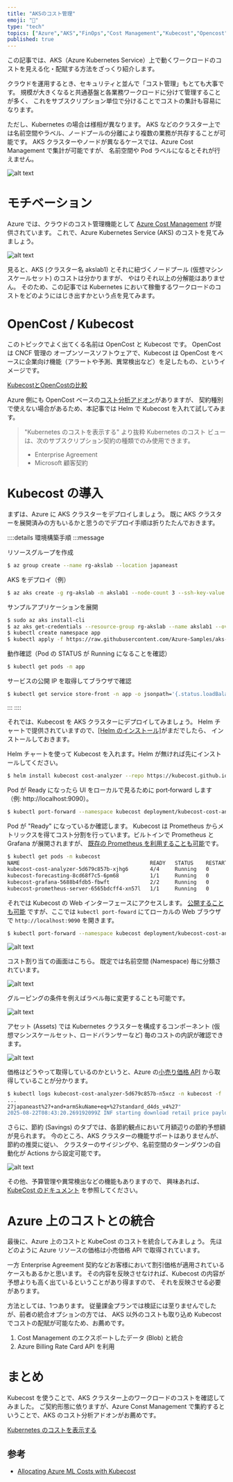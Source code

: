 ```yaml
---
title: "AKSのコスト管理"
emoji: "🐖"
type: "tech"
topics: ["Azure","AKS","FinOps","Cost Management","Kubecost","Opencost"]
published: true
---
```


この記事では、AKS（Azure Kubernetes Service）上で動くワークロードのコストを見える化・配賦する方法をざっくり紹介します。  

クラウドを運用するとき、セキュリティと並んで「コスト管理」もとても大事です。
規模が大きくなると共通基盤と各業務ワークロードに分けて管理することが多く、
これをサブスクリプション単位で分けることでコストの集計も容易になります。

ただし、Kubernetes の場合は様相が異なります。
AKS などのクラスター上では名前空間やラベル、ノードプールの分離により複数の業務が共存することが可能です。
AKS クラスターやノードが異なるケースでは、Azure Cost Management で集計が可能ですが、
名前空間や Pod ラベルになるとそれが行えません。

![alt text](/images/c06c11db912cc8/kubecost1.png)

# モチベーション

Azure では、クラウドのコスト管理機能として [Azure Cost Management](https://learn.microsoft.com/ja-jp/azure/cost-management-billing/costs/overview-cost-management) が提供されています。
これで、Azure Kubernetes Service (AKS) のコストを見てみましょう。

![alt text](/images/c06c11db912cc8/kubecost2.png)

見ると、AKS (クラスター名 akslab1) とそれに紐づくノードプール (仮想マシン スケールセット) のコストは分かりますが、
やはりそれ以上の分解能はありません。
そのため、この記事では Kubernetes において稼働するワークロードのコストをどのようにはじき出すかという点を見てみます。

# OpenCost / Kubecost

このトピックでよく出てくる名前は OpenCost と Kubecost です。
OpenCost は CNCF 管理の オープンソースソフトウェアで、Kubecost は OpenCost をベースに企業向け機能（アラートや予測、異常検出など）を足したもの、というイメージです。

[KubecostとOpenCostの比較](https://www.apptio.com/topics/kubernetes/cost-optimization/kubecost-vs-opencost/test)

Azure 側にも OpenCost ベースの[コスト分析アドオン](https://learn.microsoft.com/ja-jp/azure/aks/cost-analysis)がありますが、
契約種別で使えない場合があるため、本記事では Helm で Kubecost を入れて試してみます。

> "Kubernetes のコストを表示する" より抜粋
> Kubernetes のコスト ビューは、次のサブスクリプション契約の種類でのみ使用できます。  
> - Enterprise Agreement  
> - Microsoft 顧客契約  

# Kubecost の導入

まずは、Azure に AKS クラスターをデプロイしましょう。
既に AKS クラスターを展開済みの方もいるかと思うのでデプロイ手順は折りたたんでおきます。

::::details 環境構築手順
:::message

リソースグループを作成

```bash
$ az group create --name rg-akslab --location japaneast
```

AKS をデプロイ（例）

```bash
$ az aks create -g rg-akslab -n akslab1 --node-count 3 --ssh-key-value ~/.ssh/id_rsa.pub --attach-acr acrforakslab --node-vm-size Standard_D4ds_v4
```

サンプルアプリケーションを展開

```bash
$ sudo az aks install-cli
$ az aks get-credentials --resource-group rg-akslab --name akslab1 --overwrite-existing
$ kubectl create namespace app
$ kubectl apply -f https://raw.githubusercontent.com/Azure-Samples/aks-store-demo/refs/heads/main/aks-store-quickstart.yaml -n app
```

動作確認（Pod の STATUS が Running になることを確認）

```bash
$ kubectl get pods -n app
```

サービスの公開 IP を取得してブラウザで確認

```bash
$ kubectl get service store-front -n app -o jsonpath='{.status.loadBalancer.ingress[0].ip}'
```

:::
::::

それでは、Kubecost を AKS クラスターにデプロイしてみましょう。
Helm チャートで提供されていますので、[[Helm のインストール]](https://helm.sh/docs/intro/install/)がまだでしたら、
インストールしておきます。

Helm チャートを使って Kubecost を入れます。Helm が無ければ先にインストールしてください。

```bash
$ helm install kubecost cost-analyzer --repo https://kubecost.github.io/cost-analyzer/ --namespace kubecost --create-namespace
```

Pod が Ready になったら UI をローカルで見るために port‑forward します（例: http://localhost:9090）。

```bash
$ kubectl port-forward --namespace kubecost deployment/kubecost-cost-analyzer 9090
```

Pod が "Ready" になっているか確認します。
Kubecost は Prometheus からメトリックスを得てコスト分割を行っています。ビルトインで Prometheus と Grafana が展開されますが、
[既存の Prometheus を利用することも可能](https://www.ibm.com/docs/en/kubecost/self-hosted/2.x?topic=configuration-prometheus-guide)です。

```bash
$ kubectl get pods -n kubecost
NAME                                          READY   STATUS    RESTARTS   AGE
kubecost-cost-analyzer-5d679c857b-xjhg6       4/4     Running   0          2d4h
kubecost-forecasting-8cd68f7c5-6pm68          1/1     Running   0          2d4h
kubecost-grafana-5688b4fdb5-fbwft             2/2     Running   0          2d4h
kubecost-prometheus-server-6565bdcff4-xn57l   1/1     Running   0          2d4h
```

それでは Kubecost の Web インターフェースにアクセスします。
[公開することも可能](https://learn.microsoft.com/en-us/community/content/how-to-utilize-kubecost-for-cost-management-of-aks) ですが、ここでは ```kubectl port-foward``` にてローカルの Web ブラウザで ```http://localhost:9090``` を開きます。

```bash
$ kubectl port-forward --namespace kubecost deployment/kubecost-cost-analyzer 9090
```

![alt text](/images/c06c11db912cc8/kubecost3.png)

コスト割り当ての画面はこちら。
既定では名前空間 (Namespace) 毎に分類されています。

![alt text](kubecost4.png)

グルーピングの条件を例えばラベル毎に変更することも可能です。

![alt text](/images/c06c11db912cc8/kubecost5.png)

アセット (Assets) では Kubernetes クラスターを構成するコンポーネント (仮想マシンスケールセット、ロードバランサーなど) 毎のコストの内訳が確認できます。

![alt text](/images/c06c11db912cc8/kubecost6.png)

価格はどうやって取得しているのかというと、Azure の[小売り価格 API](https://learn.microsoft.com/ja-jp/rest/api/cost-management/retail-prices/azure-retail-prices) から取得していることが分かります。

```bash
$ kubectl logs kubecost-cost-analyzer-5d679c857b-n5xcz -n kubecost -f
...
27japaneast%27+and+armSkuName+eq+%27standard_d4ds_v4%27"
2025-08-22T08:43:20.269192099Z INF starting download retail price payload from "https://prices.azure.com/api/retail/prices?$skip=0&currencyCode='USD'&$filter=armRegionName+eq+%27japaneast%27+and+armSkuName+eq+%27standard_d4ds_v4%27"
```

さらに、節約 (Savings) のタブでは、各節約観点において月額辺りの節約予想額が見られます。
今のところ、AKS クラスターの機能サポートはありませんが、節約の推奨に従い、
クラスターのサイジングや、名前空間のターンダウンの自動化が Actions から設定可能です。

![alt text](/images/c06c11db912cc8/kubecost7.png)

その他、予算管理や異常検出などの機能もありますので、
興味あれば、[KubeCost のドキュメント](https://www.ibm.com/docs/en/kubecost/self-hosted/2.x?topic=navigating-kubecost-ui) を参照してください。

# Azure 上のコストとの統合

最後に、Azure 上のコストと KubeCost のコストを統合してみましょう。
先ほどのように Azure リソースの価格は小売価格 API で取得されています。

一方 Enterprise Agreement 契約などお客様において割引価格が適用されているケースもあるかと思います。
その内容を反映させなければ、Kubecost の内容が予想よりも高く出ているということがあり得ますので、
それを反映させる必要があります。

方法としては、1つあります。
従量課金プランでは検証には至りませんでしたが、前者の統合オプションの方では、
AKS 以外のコストも取り込め Kubecost でコストの配賦が可能なため、お薦めです。

1. Cost Management のエクスポートしたデータ (Blob) と統合
2. Azure Billing Rate Card API を利用

# まとめ

Kubecost を使うことで、AKS クラスター上のワークロードのコストを確認してみました。
ご契約形態に依りますが、Azure Const Management で集約するということで、AKS のコスト分析アドオンがお薦めです。

[Kubernetes のコストを表示する](https://learn.microsoft.com/ja-jp/azure/cost-management-billing/costs/view-kubernetes-costs)

## 参考

* [Allocating Azure ML Costs with Kubecost](https://techcommunity.microsoft.com/blog/appsonazureblog/allocating-azure-ml-costs-with-kubecost/4414623)














